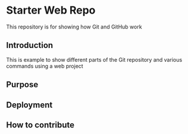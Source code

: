 # Starter Web Repo

This repository is for showing how Git and GitHub work

## Introduction

This is example to show different parts of the Git repository and various commands using a web project

## Purpose

## Deployment

## How to contribute